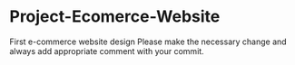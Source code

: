 # Project-Ecomerce-Website
First e-commerce website design
Please make the necessary change and always add appropriate comment with your commit.
